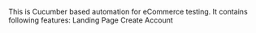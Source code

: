 This is Cucumber based automation for eCommerce testing. It contains following features:
Landing Page
Create Account
